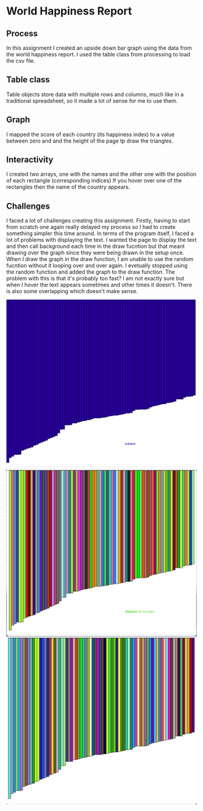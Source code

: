 # World Happiness Report

## Process

In this assignment I created an upside down bar graph using the data from the world happiness report. I used the table class from processing to load the csv file.

## Table class

Table objects store data with multiple rows and columns, much like in a traditional spreadsheet, so it made a lot of sense for me to use them.

## Graph

I mapped the score of each country (its happiness index) to a value between zero and and the height of the page tp draw the triangles.

## Interactivity

I created two arrays, one with the names and the other one with the position of each rectangle (corresponding indices) If you hover over one of the rectangles then the name of the country appears.

## Challenges

I faced a lot of challenges creating this assignment. Firstly, having to start from scratch one again really delayed my process so I had to create something simpler this time around. 
In terms of the program itself, I faced a lot of problems with displaying the text. I wanted the page to display the text and then call background each time in the draw fucntion but that meant drawing over the graph since they were being drawn in the setup once. When I draw the graph in the draw function, I am unable to use the random fucntion without it looping over and over again.
I evetually stopped using the random function and added the graph to the draw function. The problem with this is that it's probably too fast? I am not exactly sure but when I hover the text appears sometimes and other times it doesn't. There is also some overlapping which doesn't make sense.

![1](1.png)
![2](2.png)
![3](3.png)
